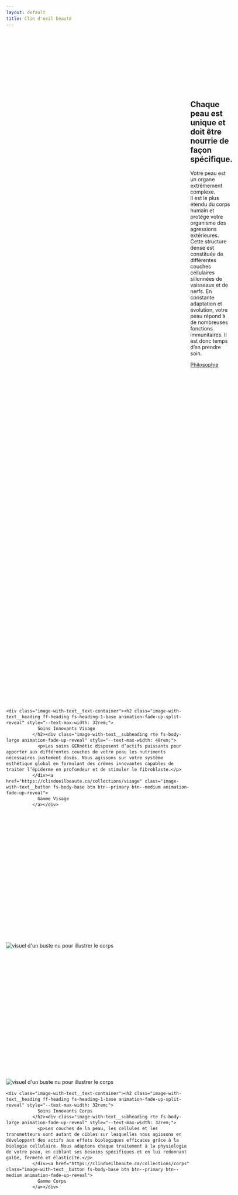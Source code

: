 ```yaml
---
layout: default
title: Clin d'oeil beauté
---
```


<section id="shopify-section-template--21965297516885__slideshow_zWC3nL"
class="shopify-section shopify-section--stackable shopify-section--contrast offset-section">
<div class="slideshow" data-section-id="template--21965297516885__slideshow_zWC3nL" data-section-type="slideshow" style="
    --desktop-height: 55vh;
    --mobile-height: 100vh;
    --color-dot: #ffffff;
  ">
          <div class="slideshow__slides flickity-enabled is-draggable" data-slider="" data-autoplay="4000" tabindex="0">
            <div class="flickity-viewport" style="height: 454.075px; touch-action: pan-y;">
              <div class="flickity-slider" style="left: 0px; transform: translateX(-200%);">
                <div class="slideshow__cell slideshow--has-shadow slideshow__cell--has-mobile-image is-visible"
                  data-slide="" data-index="0"
                  style="--color-background-button: #ffffff; --color-background-button-hover: #cccccc; --slide-color-text: #ffffff; --color-text-button: #181818; --color-overlay: #000000; --overlay-opacity: 0.05; --text-shadow-amount: 0.6; --text-shadow-amount-lesser: 0.56; --heading-font-size: 48px; position: absolute; left: 300%;">
                  <div class="slideshow__asset">
                    <div
                      class="image js-enabled image--style-disabled slideshow__image-wrapper slideshow__image--desktop animation-initialized"
                      style="--focal-alignment: right center; translate: none; rotate: none; scale: none; opacity: 1; transform: translate(0px, 0px);">
                      <img class="image__img lazyautosizes lazyloaded" src="./assets/Image_Accueil_Slide_1_300x300.jpg"
                        data-widths="[180, 360, 540, 720, 900, 1080, 1296, 1512, 1728, 2048]" data-aspectratio="1.5"
                        data-sizes="auto" alt=""
                        data-srcset="//gernetic.com/cdn/shop/files/Image_Accueil_Slide_1_180x.jpg?v=1728564466 180w, //gernetic.com/cdn/shop/files/Image_Accueil_Slide_1_360x.jpg?v=1728564466 360w, //gernetic.com/cdn/shop/files/Image_Accueil_Slide_1_540x.jpg?v=1728564466 540w, //gernetic.com/cdn/shop/files/Image_Accueil_Slide_1_720x.jpg?v=1728564466 720w, //gernetic.com/cdn/shop/files/Image_Accueil_Slide_1_900x.jpg?v=1728564466 900w, //gernetic.com/cdn/shop/files/Image_Accueil_Slide_1_1080x.jpg?v=1728564466 1080w, //gernetic.com/cdn/shop/files/Image_Accueil_Slide_1_1296x.jpg?v=1728564466 1296w, //gernetic.com/cdn/shop/files/Image_Accueil_Slide_1_1512x.jpg?v=1728564466 1512w, //gernetic.com/cdn/shop/files/Image_Accueil_Slide_1_1728x.jpg?v=1728564466 1728w, //gernetic.com/cdn/shop/files/Image_Accueil_Slide_1_2048x.jpg?v=1728564466 2048w"
                        sizes="1519px"
                        srcset="//gernetic.com/cdn/shop/files/Image_Accueil_Slide_1_180x.jpg?v=1728564466 180w, //gernetic.com/cdn/shop/files/Image_Accueil_Slide_1_360x.jpg?v=1728564466 360w, //gernetic.com/cdn/shop/files/Image_Accueil_Slide_1_540x.jpg?v=1728564466 540w, //gernetic.com/cdn/shop/files/Image_Accueil_Slide_1_720x.jpg?v=1728564466 720w, //gernetic.com/cdn/shop/files/Image_Accueil_Slide_1_900x.jpg?v=1728564466 900w, //gernetic.com/cdn/shop/files/Image_Accueil_Slide_1_1080x.jpg?v=1728564466 1080w, //gernetic.com/cdn/shop/files/Image_Accueil_Slide_1_1296x.jpg?v=1728564466 1296w, //gernetic.com/cdn/shop/files/Image_Accueil_Slide_1_1512x.jpg?v=1728564466 1512w, //gernetic.com/cdn/shop/files/Image_Accueil_Slide_1_1728x.jpg?v=1728564466 1728w, //gernetic.com/cdn/shop/files/Image_Accueil_Slide_1_2048x.jpg?v=1728564466 2048w">
                    </div><noscript>
                      <div class="image image--48393932341589 slideshow__image-wrapper slideshow__image--desktop">
                        <img class="image__img"
                          src="//gernetic.com/cdn/shop/files/Image_Accueil_Slide_1_2048x2048.jpg?v=1728564466" alt="">
                      </div>
                    </noscript>
                    <div
                      class="image js-enabled image--style-disabled slideshow__image-wrapper slideshow__image--mobile animation-initialized"
                      style="--focal-alignment: center; translate: none; rotate: none; scale: none; opacity: 0; transform: scale(1.25, 1.25);">
                      <img class="image__img lazyload "
                        src="./assets/gernetic-power-of-cellular-regeneration_300x300.jpg"
                        data-src="//gernetic.com/cdn/shop/files/gernetic-power-of-cellular-regeneration_{width}x.jpg?v=1728556889"
                        data-widths="[180, 360, 540, 720, 900, 1080, 1296, 1512, 1728, 2048]"
                        data-aspectratio="1.1574803149606299" data-sizes="auto" alt=""></div><noscript>
                      <div class="image image--48393161638229 slideshow__image-wrapper slideshow__image--mobile">
                        <img class="image__img"
                          src="//gernetic.com/cdn/shop/files/gernetic-power-of-cellular-regeneration_2048x2048.jpg?v=1728556889"
                          alt="">
                      </div>
                    </noscript>
                    <div class="slideshow__overlay"></div>
                  </div>
                  <div class="slideshow__content-wrapper">
                    <div class="
        slideshow__content
        slideshow__content--h-center
        slideshow__content--v-bottom
        
      " style="--max-width-content: 42rem;">
                      <div class="slideshow__content-inner">
                        <h4 class="slideshow__heading ff-heading animation-fade-up-split-reveal animation-initialized"
                          style="null">
                          La peau est le reflet de l'intérieur
                        </h4>
                        <div
                          class="slideshow__subheading rte ff-body fs-body-large animation-fade-up-reveal animation-initialized"
                          style="">
                          <p>Dr Albert Laporte</p>
                        </div>
                      </div>
                    </div>
                  </div>
                </div>
                <div class="slideshow__cell is-visible" data-slide="" data-index="1"
                  style="--color-background-button: #ffffff; --color-background-button-hover: #cccccc; --slide-color-text: #ffffff; --color-text-button: #181818; --color-overlay: #000000; --overlay-opacity: 0.06; --text-shadow-amount: 0.0; --text-shadow-amount-lesser: -0.04; --heading-font-size: 48px; position: absolute; left: 100%;">
                  <div class="slideshow__asset">
                    <div
                      class="image js-enabled image--style-disabled slideshow__image-wrapper slideshow__image--desktop animation-initialized"
                      style="--focal-alignment: center; translate: none; rotate: none; scale: none; opacity: 1; transform: translate(0px, 0px);">
                      <img class="image__img lazyautosizes lazyloaded"
                        src="./assets/Capture_d_ecran_2024-12-02_a_19.15.06_300x300.png"
                        data-widths="[180, 360, 540, 720, 900, 1080, 1296, 1512, 1728, 2048]"
                        data-aspectratio="0.9938271604938271" data-sizes="auto" alt=""
                        data-srcset="//gernetic.com/cdn/shop/files/Capture_d_ecran_2024-12-02_a_19.15.06_180x.png?v=1733163337 180w, //gernetic.com/cdn/shop/files/Capture_d_ecran_2024-12-02_a_19.15.06_360x.png?v=1733163337 360w, //gernetic.com/cdn/shop/files/Capture_d_ecran_2024-12-02_a_19.15.06_540x.png?v=1733163337 540w, //gernetic.com/cdn/shop/files/Capture_d_ecran_2024-12-02_a_19.15.06_720x.png?v=1733163337 720w, //gernetic.com/cdn/shop/files/Capture_d_ecran_2024-12-02_a_19.15.06_900x.png?v=1733163337 900w, //gernetic.com/cdn/shop/files/Capture_d_ecran_2024-12-02_a_19.15.06_1080x.png?v=1733163337 1080w, //gernetic.com/cdn/shop/files/Capture_d_ecran_2024-12-02_a_19.15.06_1296x.png?v=1733163337 1296w, //gernetic.com/cdn/shop/files/Capture_d_ecran_2024-12-02_a_19.15.06_1512x.png?v=1733163337 1512w, //gernetic.com/cdn/shop/files/Capture_d_ecran_2024-12-02_a_19.15.06_1728x.png?v=1733163337 1728w, //gernetic.com/cdn/shop/files/Capture_d_ecran_2024-12-02_a_19.15.06_2048x.png?v=1733163337 2048w"
                        sizes="1519px"
                        srcset="//gernetic.com/cdn/shop/files/Capture_d_ecran_2024-12-02_a_19.15.06_180x.png?v=1733163337 180w, //gernetic.com/cdn/shop/files/Capture_d_ecran_2024-12-02_a_19.15.06_360x.png?v=1733163337 360w, //gernetic.com/cdn/shop/files/Capture_d_ecran_2024-12-02_a_19.15.06_540x.png?v=1733163337 540w, //gernetic.com/cdn/shop/files/Capture_d_ecran_2024-12-02_a_19.15.06_720x.png?v=1733163337 720w, //gernetic.com/cdn/shop/files/Capture_d_ecran_2024-12-02_a_19.15.06_900x.png?v=1733163337 900w, //gernetic.com/cdn/shop/files/Capture_d_ecran_2024-12-02_a_19.15.06_1080x.png?v=1733163337 1080w, //gernetic.com/cdn/shop/files/Capture_d_ecran_2024-12-02_a_19.15.06_1296x.png?v=1733163337 1296w, //gernetic.com/cdn/shop/files/Capture_d_ecran_2024-12-02_a_19.15.06_1512x.png?v=1733163337 1512w, //gernetic.com/cdn/shop/files/Capture_d_ecran_2024-12-02_a_19.15.06_1728x.png?v=1733163337 1728w, //gernetic.com/cdn/shop/files/Capture_d_ecran_2024-12-02_a_19.15.06_2048x.png?v=1733163337 2048w">
                    </div><noscript>
                      <div class="image image--48803857826133 slideshow__image-wrapper slideshow__image--desktop">
                        <img class="image__img"
                          src="//gernetic.com/cdn/shop/files/Capture_d_ecran_2024-12-02_a_19.15.06_2048x2048.png?v=1733163337"
                          alt="">
                      </div>
                    </noscript>
                    <div class="slideshow__overlay"></div>
                  </div>
                  <div class="slideshow__content-wrapper">
                    <div class="
        slideshow__content
        slideshow__content--h-center
        slideshow__content--v-bottom
        
      " style="--max-width-content: 44rem;">
                      <div class="slideshow__content-inner">
                        <h4 class="slideshow__heading ff-heading animation-fade-up-split-reveal animation-initialized"
                          style="null">
                          GERnétic, la nutrition essentielle à travers la peau
                        </h4>
                      </div>
                    </div>
                  </div>
                </div>
                <div class="slideshow__cell is-visible is-selected" data-slide="" data-index="2"
                  style="--color-background-button: #ffffff; --color-background-button-hover: #cccccc; --slide-color-text: #ffffff; --color-text-button: #181818; --color-overlay: #000000; --overlay-opacity: 0.08; --text-shadow-amount: 0.0; --text-shadow-amount-lesser: -0.04; --heading-font-size: 48px; position: absolute; left: 200%;">
                  <div class="slideshow__asset">
                    <div
                      class="image js-enabled image--style-disabled slideshow__image-wrapper slideshow__image--desktop animation-initialized"
                      style="--focal-alignment: left center; translate: none; rotate: none; scale: none; opacity: 1; transform: translate(0px, 0px);">
                      <img class="image__img lazyautosizes lazyloaded"
                        src="./assets/Serum_Concept_16x9_60a7524e-5f1d-4f6b-a34d-9385f0972608_300x300.jpg"
                        data-widths="[180, 360, 540, 720, 900, 1080, 1296, 1512, 1728, 2048]"
                        data-aspectratio="1.778122575640031" data-sizes="auto" alt=""
                        data-srcset="//gernetic.com/cdn/shop/files/Serum_Concept_16x9_60a7524e-5f1d-4f6b-a34d-9385f0972608_180x.jpg?v=1733163477 180w, //gernetic.com/cdn/shop/files/Serum_Concept_16x9_60a7524e-5f1d-4f6b-a34d-9385f0972608_360x.jpg?v=1733163477 360w, //gernetic.com/cdn/shop/files/Serum_Concept_16x9_60a7524e-5f1d-4f6b-a34d-9385f0972608_540x.jpg?v=1733163477 540w, //gernetic.com/cdn/shop/files/Serum_Concept_16x9_60a7524e-5f1d-4f6b-a34d-9385f0972608_720x.jpg?v=1733163477 720w, //gernetic.com/cdn/shop/files/Serum_Concept_16x9_60a7524e-5f1d-4f6b-a34d-9385f0972608_900x.jpg?v=1733163477 900w, //gernetic.com/cdn/shop/files/Serum_Concept_16x9_60a7524e-5f1d-4f6b-a34d-9385f0972608_1080x.jpg?v=1733163477 1080w, //gernetic.com/cdn/shop/files/Serum_Concept_16x9_60a7524e-5f1d-4f6b-a34d-9385f0972608_1296x.jpg?v=1733163477 1296w, //gernetic.com/cdn/shop/files/Serum_Concept_16x9_60a7524e-5f1d-4f6b-a34d-9385f0972608_1512x.jpg?v=1733163477 1512w, //gernetic.com/cdn/shop/files/Serum_Concept_16x9_60a7524e-5f1d-4f6b-a34d-9385f0972608_1728x.jpg?v=1733163477 1728w, //gernetic.com/cdn/shop/files/Serum_Concept_16x9_60a7524e-5f1d-4f6b-a34d-9385f0972608_2048x.jpg?v=1733163477 2048w"
                        sizes="1519px"
                        srcset="//gernetic.com/cdn/shop/files/Serum_Concept_16x9_60a7524e-5f1d-4f6b-a34d-9385f0972608_180x.jpg?v=1733163477 180w, //gernetic.com/cdn/shop/files/Serum_Concept_16x9_60a7524e-5f1d-4f6b-a34d-9385f0972608_360x.jpg?v=1733163477 360w, //gernetic.com/cdn/shop/files/Serum_Concept_16x9_60a7524e-5f1d-4f6b-a34d-9385f0972608_540x.jpg?v=1733163477 540w, //gernetic.com/cdn/shop/files/Serum_Concept_16x9_60a7524e-5f1d-4f6b-a34d-9385f0972608_720x.jpg?v=1733163477 720w, //gernetic.com/cdn/shop/files/Serum_Concept_16x9_60a7524e-5f1d-4f6b-a34d-9385f0972608_900x.jpg?v=1733163477 900w, //gernetic.com/cdn/shop/files/Serum_Concept_16x9_60a7524e-5f1d-4f6b-a34d-9385f0972608_1080x.jpg?v=1733163477 1080w, //gernetic.com/cdn/shop/files/Serum_Concept_16x9_60a7524e-5f1d-4f6b-a34d-9385f0972608_1296x.jpg?v=1733163477 1296w, //gernetic.com/cdn/shop/files/Serum_Concept_16x9_60a7524e-5f1d-4f6b-a34d-9385f0972608_1512x.jpg?v=1733163477 1512w, //gernetic.com/cdn/shop/files/Serum_Concept_16x9_60a7524e-5f1d-4f6b-a34d-9385f0972608_1728x.jpg?v=1733163477 1728w, //gernetic.com/cdn/shop/files/Serum_Concept_16x9_60a7524e-5f1d-4f6b-a34d-9385f0972608_2048x.jpg?v=1733163477 2048w">
                    </div><noscript>
                      <div class="image image--48803866607957 slideshow__image-wrapper slideshow__image--desktop">
                        <img class="image__img"
                          src="//gernetic.com/cdn/shop/files/Serum_Concept_16x9_60a7524e-5f1d-4f6b-a34d-9385f0972608_2048x2048.jpg?v=1733163477"
                          alt="">
                      </div>
                    </noscript>
                    <div class="slideshow__overlay"></div>
                  </div>
                  <div class="slideshow__content-wrapper">
                    <div class="
        slideshow__content
        slideshow__content--h-center
        slideshow__content--v-bottom
        
      " style="--max-width-content: 50rem;">
                      <div class="slideshow__content-inner">
                        <h4 class="slideshow__heading ff-heading animation-fade-up-split-reveal animation-initialized"
                          style="null">
                          Votre dépositaire de produit GERnétic.
                        </h4>
                      </div>
                    </div>
                  </div>
                </div>
              </div>
            </div>
          </div>
          <div class="navigation-dots">
            <div class="navigation-dots__inner"><button type="button" class="navigation-dot" data-slide-index="0"
                aria-label="Déplacer le carrousel vers la diapositive 1"></button><button type="button"
                class="navigation-dot" data-slide-index="1"
                aria-label="Déplacer le carrousel vers la diapositive 2"></button><button type="button"
                class="navigation-dot is-selected" data-slide-index="2"
                aria-label="Déplacer le carrousel vers la diapositive 3"></button></div>
          </div>
        </div>

        <!--
</section><section id="shopify-section-template--21965297516885__rich_text_TtNitG" class="shopify-section shopify-section--stackable shopify-section--text-first"><div data-section-id="template--21965297516885__rich_text_TtNitG" data-section-type="rich-text" class="
    rich-text
    section
    section--vertical-padding-top-bottom

    

    

    
  " style="--padding-amount: 0.5;">

  <div class="section__inner rich-text__inner"><h2 class="rich-text__heading ff-heading fs-heading-1-base animation-fade-up-split-reveal" style="--text-max-width: 48rem;">
              Chaque peau est unique et doit être nourrie de façon spécifique.
            </h2><div class="rich-text__subheading rte fs-body-large animation-fade-up-reveal" style="--text-max-width: 48rem;">
              <p>Votre peau est un organe extrêmement complexe.<br>Il est le plus étendu du corps humain et protège votre organisme des agressions extérieures. Cette structure dense est constituée de différentes couches cellulaires sillonnées de vaisseaux et de nerfs. En constante adaptation et évolution, votre peau répond à de nombreuses fonctions immunitaires. Il est donc temps d’en prendre soin.</p>
            </div><div class="rich-text__button-wrapper animation-fade-up-reveal">
              <a href="https://clindoeilbeaute.ca/pages/philosophie" class="rich-text__button fs-body-base btn btn--primary btn--medium">
                Philosophie
              </a>
            </div></div>
</div>


</section><section id="shopify-section-template--21965297516885__image_with_text_YX6NRM" class="shopify-section shopify-section--stackable shopify-section--image-first"><div class="
    image-with-text
    image-with-text--image-left
    image-with-text--single-image
    image-with-text--natural
    image-with-text--image-half
    image-with-text--align-center
    section
    section--vertical-padding-top-bottom

    

    

    
  " data-section-id="template--21965297516885__image_with_text_YX6NRM" data-section-type="image-with-text" style="--padding-amount: 0.075;">
  <div class="image-with-text__inner section__inner">
    <div class="image-with-text__image-container"><div class="image-with-text__image-container-inner image-with-text__image--primary">
            <div class="image-with-text__image-wrapper">
              <div class="
    image
    js-enabled
     animation-image-reveal 
     image--48394029334869 
    image-with-text__image
  " style="--focal-alignment: center;"><div class="image__reveal-container"><img class="image__img lazyautosizes lazyloaded" src="./assets/17262565890_2177bbb82b_c_6bf4f5dd-c4fb-47a2-988e-42e13d049875_300x300.jpg" data-widths="[180, 360, 540, 720, 900, 1080, 1296, 1512, 1728, 2048]" data-aspectratio="0.75" data-sizes="auto" alt="" data-srcset="//gernetic.com/cdn/shop/files/17262565890_2177bbb82b_c_6bf4f5dd-c4fb-47a2-988e-42e13d049875_180x.jpg?v=1728565415 180w, //gernetic.com/cdn/shop/files/17262565890_2177bbb82b_c_6bf4f5dd-c4fb-47a2-988e-42e13d049875_360x.jpg?v=1728565415 360w, //gernetic.com/cdn/shop/files/17262565890_2177bbb82b_c_6bf4f5dd-c4fb-47a2-988e-42e13d049875_540x.jpg?v=1728565415 540w, //gernetic.com/cdn/shop/files/17262565890_2177bbb82b_c_6bf4f5dd-c4fb-47a2-988e-42e13d049875_720x.jpg?v=1728565415 720w, //gernetic.com/cdn/shop/files/17262565890_2177bbb82b_c_6bf4f5dd-c4fb-47a2-988e-42e13d049875_900x.jpg?v=1728565415 900w, //gernetic.com/cdn/shop/files/17262565890_2177bbb82b_c_6bf4f5dd-c4fb-47a2-988e-42e13d049875_1080x.jpg?v=1728565415 1080w, //gernetic.com/cdn/shop/files/17262565890_2177bbb82b_c_6bf4f5dd-c4fb-47a2-988e-42e13d049875_1296x.jpg?v=1728565415 1296w, //gernetic.com/cdn/shop/files/17262565890_2177bbb82b_c_6bf4f5dd-c4fb-47a2-988e-42e13d049875_1512x.jpg?v=1728565415 1512w, //gernetic.com/cdn/shop/files/17262565890_2177bbb82b_c_6bf4f5dd-c4fb-47a2-988e-42e13d049875_1728x.jpg?v=1728565415 1728w, //gernetic.com/cdn/shop/files/17262565890_2177bbb82b_c_6bf4f5dd-c4fb-47a2-988e-42e13d049875_2048x.jpg?v=1728565415 2048w" sizes="620.25px" srcset="//gernetic.com/cdn/shop/files/17262565890_2177bbb82b_c_6bf4f5dd-c4fb-47a2-988e-42e13d049875_180x.jpg?v=1728565415 180w, //gernetic.com/cdn/shop/files/17262565890_2177bbb82b_c_6bf4f5dd-c4fb-47a2-988e-42e13d049875_360x.jpg?v=1728565415 360w, //gernetic.com/cdn/shop/files/17262565890_2177bbb82b_c_6bf4f5dd-c4fb-47a2-988e-42e13d049875_540x.jpg?v=1728565415 540w, //gernetic.com/cdn/shop/files/17262565890_2177bbb82b_c_6bf4f5dd-c4fb-47a2-988e-42e13d049875_720x.jpg?v=1728565415 720w, //gernetic.com/cdn/shop/files/17262565890_2177bbb82b_c_6bf4f5dd-c4fb-47a2-988e-42e13d049875_900x.jpg?v=1728565415 900w, //gernetic.com/cdn/shop/files/17262565890_2177bbb82b_c_6bf4f5dd-c4fb-47a2-988e-42e13d049875_1080x.jpg?v=1728565415 1080w, //gernetic.com/cdn/shop/files/17262565890_2177bbb82b_c_6bf4f5dd-c4fb-47a2-988e-42e13d049875_1296x.jpg?v=1728565415 1296w, //gernetic.com/cdn/shop/files/17262565890_2177bbb82b_c_6bf4f5dd-c4fb-47a2-988e-42e13d049875_1512x.jpg?v=1728565415 1512w, //gernetic.com/cdn/shop/files/17262565890_2177bbb82b_c_6bf4f5dd-c4fb-47a2-988e-42e13d049875_1728x.jpg?v=1728565415 1728w, //gernetic.com/cdn/shop/files/17262565890_2177bbb82b_c_6bf4f5dd-c4fb-47a2-988e-42e13d049875_2048x.jpg?v=1728565415 2048w"></div></div><style>
    .image--48394029334869 {
      padding-top: 133.33333333333334%;
    }
  </style><noscript>
  <div class="image image--48394029334869 image-with-text__image">
    <img class="image__img" src="//gernetic.com/cdn/shop/files/17262565890_2177bbb82b_c_6bf4f5dd-c4fb-47a2-988e-42e13d049875_2048x2048.jpg?v=1728565415" alt="">
  </div>
</noscript>
            </div>
          </div></div>

    <div class="image-with-text__text-container"><h2 class="image-with-text__heading ff-heading fs-heading-1-base animation-fade-up-split-reveal" style="--text-max-width: 32rem;">
                Soins Innovants Visage
              </h2><div class="image-with-text__subheading rte fs-body-large animation-fade-up-reveal" style="--text-max-width: 48rem;">
                <p>Les soins GERnétic disposent d’actifs puissants pour apporter aux différentes couches de votre peau les nutriments nécessaires justement dosés. Nous agissons sur votre système esthétique global en formulant des crèmes innovantes capables de traiter l’épiderme en profondeur et de stimuler le fibroblaste.</p>
              </div><a href="https://clindoeilbeaute.ca/collections/visage" class="image-with-text__button fs-body-base btn btn--primary btn--medium animation-fade-up-reveal">
                Gamme Visage
              </a></div>
  </div>
</div>


</section><section id="shopify-section-template--21965297516885__image_with_text_XBPan7" class="shopify-section shopify-section--stackable shopify-section--image-first"><div class="
    image-with-text
    image-with-text--image-right
    image-with-text--single-image
    image-with-text--natural
    image-with-text--image-half
    image-with-text--align-center
    section
    section--vertical-padding-top-bottom

    

    

    
  " data-section-id="template--21965297516885__image_with_text_XBPan7" data-section-type="image-with-text" style="--padding-amount: 0.5;">
  <div class="image-with-text__inner section__inner">
    <div class="image-with-text__image-container"><div class="image-with-text__image-container-inner image-with-text__image--primary">
            <div class="image-with-text__image-wrapper">
              <div class="
    image
    js-enabled
     animation-image-reveal 
     image--45596642836821 
    image-with-text__image
  " style="--focal-alignment: center;"><div class="image__reveal-container"><img class="image__img lazyautosizes lazyloaded" src="./assets/visuel_corps_accueil_gernetic_international_300x300.jpg" data-widths="[180, 360, 540, 720, 900, 1080, 1296, 1512, 1728, 2048]" data-aspectratio="1.4145785876993167" data-sizes="auto" alt="visuel d&#39;un buste nu pour illustrer le corps" data-srcset="//gernetic.com/cdn/shop/files/visuel_corps_accueil_gernetic_international_180x.jpg?v=1714987743 180w, //gernetic.com/cdn/shop/files/visuel_corps_accueil_gernetic_international_360x.jpg?v=1714987743 360w, //gernetic.com/cdn/shop/files/visuel_corps_accueil_gernetic_international_540x.jpg?v=1714987743 540w, //gernetic.com/cdn/shop/files/visuel_corps_accueil_gernetic_international_720x.jpg?v=1714987743 720w, //gernetic.com/cdn/shop/files/visuel_corps_accueil_gernetic_international_900x.jpg?v=1714987743 900w, //gernetic.com/cdn/shop/files/visuel_corps_accueil_gernetic_international_1080x.jpg?v=1714987743 1080w, //gernetic.com/cdn/shop/files/visuel_corps_accueil_gernetic_international_1296x.jpg?v=1714987743 1296w, //gernetic.com/cdn/shop/files/visuel_corps_accueil_gernetic_international_1512x.jpg?v=1714987743 1512w, //gernetic.com/cdn/shop/files/visuel_corps_accueil_gernetic_international_1728x.jpg?v=1714987743 1728w, //gernetic.com/cdn/shop/files/visuel_corps_accueil_gernetic_international_2048x.jpg?v=1714987743 2048w" sizes="620px" srcset="//gernetic.com/cdn/shop/files/visuel_corps_accueil_gernetic_international_180x.jpg?v=1714987743 180w, //gernetic.com/cdn/shop/files/visuel_corps_accueil_gernetic_international_360x.jpg?v=1714987743 360w, //gernetic.com/cdn/shop/files/visuel_corps_accueil_gernetic_international_540x.jpg?v=1714987743 540w, //gernetic.com/cdn/shop/files/visuel_corps_accueil_gernetic_international_720x.jpg?v=1714987743 720w, //gernetic.com/cdn/shop/files/visuel_corps_accueil_gernetic_international_900x.jpg?v=1714987743 900w, //gernetic.com/cdn/shop/files/visuel_corps_accueil_gernetic_international_1080x.jpg?v=1714987743 1080w, //gernetic.com/cdn/shop/files/visuel_corps_accueil_gernetic_international_1296x.jpg?v=1714987743 1296w, //gernetic.com/cdn/shop/files/visuel_corps_accueil_gernetic_international_1512x.jpg?v=1714987743 1512w, //gernetic.com/cdn/shop/files/visuel_corps_accueil_gernetic_international_1728x.jpg?v=1714987743 1728w, //gernetic.com/cdn/shop/files/visuel_corps_accueil_gernetic_international_2048x.jpg?v=1714987743 2048w"></div></div><style>
    .image--45596642836821 {
      padding-top: 70.69243156199677%;
    }
  </style><noscript>
  <div class="image image--45596642836821 image-with-text__image">
    <img class="image__img" src="//gernetic.com/cdn/shop/files/visuel_corps_accueil_gernetic_international_2048x2048.jpg?v=1714987743" alt="visuel d&#39;un buste nu pour illustrer le corps">
  </div>
</noscript>
            </div>
          </div></div>

    <div class="image-with-text__text-container"><h2 class="image-with-text__heading ff-heading fs-heading-1-base animation-fade-up-split-reveal" style="--text-max-width: 32rem;">
                Soins Innovants Corps
              </h2><div class="image-with-text__subheading rte fs-body-large animation-fade-up-reveal" style="--text-max-width: 32rem;">
                <p>Les couches de la peau, les cellules et les transmetteurs sont autant de cibles sur lesquelles nous agissons en développant des actifs aux effets biologiques efficaces grâce à la biologie cellulaire. Nous adaptons chaque traitement à la physiologie de votre peau, en ciblant ses besoins spécifiques et en lui redonnant galbe, fermeté et élasticité.</p>
              </div><a href="https://clindoeilbeaute.ca/collections/corps" class="image-with-text__button fs-body-base btn btn--primary btn--medium animation-fade-up-reveal">
                Gamme Corps
              </a></div>
  </div>
</div>


</section><section id="shopify-section-template--21965297516885__image_with_text_xGTkAN" class="shopify-section shopify-section--stackable shopify-section--image-first"><div class="
    image-with-text
    image-with-text--image-left
    image-with-text--single-image
    image-with-text--natural
    image-with-text--image-half
    image-with-text--align-center
    section
    section--vertical-padding-top-bottom

    

    

    
  " data-section-id="template--21965297516885__image_with_text_xGTkAN" data-section-type="image-with-text" style="--padding-amount: 0.5;">
  <div class="image-with-text__inner section__inner">
    <div class="image-with-text__image-container"><div class="image-with-text__image-container-inner image-with-text__image--primary">
            <div class="image-with-text__image-wrapper">
              <div class="
    image
    js-enabled
     animation-image-reveal 
     image--48394054140245 
    image-with-text__image
  " style="--focal-alignment: center;"><div class="image__reveal-container"><img class="image__img lazyautosizes lazyloaded" src="./assets/shutterstock_234724963oui_300x300.jpg" data-widths="[180, 360, 540, 720, 900, 1080, 1296, 1512, 1728, 2048]" data-aspectratio="1.0" data-sizes="auto" alt="" data-srcset="//gernetic.com/cdn/shop/files/shutterstock_234724963oui_180x.jpg?v=1728565683 180w, //gernetic.com/cdn/shop/files/shutterstock_234724963oui_360x.jpg?v=1728565683 360w, //gernetic.com/cdn/shop/files/shutterstock_234724963oui_540x.jpg?v=1728565683 540w, //gernetic.com/cdn/shop/files/shutterstock_234724963oui_720x.jpg?v=1728565683 720w, //gernetic.com/cdn/shop/files/shutterstock_234724963oui_900x.jpg?v=1728565683 900w, //gernetic.com/cdn/shop/files/shutterstock_234724963oui_1080x.jpg?v=1728565683 1080w, //gernetic.com/cdn/shop/files/shutterstock_234724963oui_1296x.jpg?v=1728565683 1296w, //gernetic.com/cdn/shop/files/shutterstock_234724963oui_1512x.jpg?v=1728565683 1512w, //gernetic.com/cdn/shop/files/shutterstock_234724963oui_1728x.jpg?v=1728565683 1728w, //gernetic.com/cdn/shop/files/shutterstock_234724963oui_2048x.jpg?v=1728565683 2048w" sizes="620px" srcset="//gernetic.com/cdn/shop/files/shutterstock_234724963oui_180x.jpg?v=1728565683 180w, //gernetic.com/cdn/shop/files/shutterstock_234724963oui_360x.jpg?v=1728565683 360w, //gernetic.com/cdn/shop/files/shutterstock_234724963oui_540x.jpg?v=1728565683 540w, //gernetic.com/cdn/shop/files/shutterstock_234724963oui_720x.jpg?v=1728565683 720w, //gernetic.com/cdn/shop/files/shutterstock_234724963oui_900x.jpg?v=1728565683 900w, //gernetic.com/cdn/shop/files/shutterstock_234724963oui_1080x.jpg?v=1728565683 1080w, //gernetic.com/cdn/shop/files/shutterstock_234724963oui_1296x.jpg?v=1728565683 1296w, //gernetic.com/cdn/shop/files/shutterstock_234724963oui_1512x.jpg?v=1728565683 1512w, //gernetic.com/cdn/shop/files/shutterstock_234724963oui_1728x.jpg?v=1728565683 1728w, //gernetic.com/cdn/shop/files/shutterstock_234724963oui_2048x.jpg?v=1728565683 2048w"></div></div><style>
    .image--48394054140245 {
      padding-top: 100.0%;
    }
  </style><noscript>
  <div class="image image--48394054140245 image-with-text__image">
    <img class="image__img" src="//gernetic.com/cdn/shop/files/shutterstock_234724963oui_2048x2048.jpg?v=1728565683" alt="">
  </div>
</noscript>
            </div>
          </div></div>

    <div class="image-with-text__text-container"><h2 class="image-with-text__heading ff-heading fs-heading-1-base animation-fade-up-split-reveal" style="--text-max-width: 48rem;">
                De la Cellulothérapie à la Biotechnologie
              </h2><div class="image-with-text__subheading rte fs-body-large animation-fade-up-reveal" style="--text-max-width: 48rem;">
                <p>Par le biais de la&nbsp;cellulothérapie puis de la biologie cellulaire, nous avons étudié les propriétés physiologiques des cellules parmi lesquelles leur structure, leurs besoins nutritionnels, leur cycle de vie et de division rendant ainsi nos produits plus efficaces sur leur fonctionnement.<br>La Biotechnologie, nous a permis de manipuler scientifiquement les ingrédients actifs contenus pour leur donner une taille et un poids moléculaire&nbsp;adaptés à un traitement topique de pointe. Retrouvez ce condensé de technologie dans chacun de nos produits.</p>
              </div><a href="https://clindoeilbeaute.ca/pages/nos-engagements" class="image-with-text__button fs-body-base btn btn--primary btn--medium animation-fade-up-reveal">
                Engagements
              </a></div>
  </div>
</div>


</section><section id="shopify-section-template--21965297516885__mosaic_grid_atBY9k" class="shopify-section shopify-section--stackable shopify-section--image-first"><div class="
    mosaic-grid
    section
    section--vertical-padding-top-bottom

    

    

    
  " data-section-id="template--21965297516885__mosaic_grid_atBY9k" data-section-type="mosaic-grid" style="
    --text-max-width: 42rem;
    --padding-amount: 0.075;
  ">
  <div class="mosaic-grid__inner section__inner">
    


    <div class="mosaic-grid__grid"><div class="mosaic-grid__item mosaic-grid__item--large-square animation-fade-up-reveal"><div class="
      mosaic-grid__item-inner
      mosaic-grid__item-inner--h-align-center
      mosaic-grid__item-inner--v-align-center
    " style="
      --video-focal-alignment: image presentation;
      --video-fit: contain;
      --color-background: ;
    "><video class="mosaic-grid__item-video image" autoplay="" playsinline="" loop="" muted="" src="https://cdn.shopify.com/videos/c/o/v/067c7116e1ce47d7bf5909c64abd159c.mov"></video>

<button type="button" class="btn btn--primary btn--small video-pause video-pause--right">
  Pause
</button>



    <div class="mosaic-grid__item-fill" style="
      --color-overlay: #000000;
      --overlay-opacity: 0.0;
      
      ">
    </div>

    
  </div></div></div>
  </div>
</div>


</section><section id="shopify-section-template--21965297516885__inline_features_CkYK9L" class="shopify-section shopify-section--stackable shopify-section--extra-small shopify-section--text-first"><div class="
    inline-features
    inline-features--columns-2
    inline-features--text-left
    inline-features--image-rounded
    section
    section--extra-small
    section--vertical-padding-top-bottom

    

    

    
  " data-section-id="template--21965297516885__inline_features_CkYK9L" data-section-type="inline-features" style="--padding-amount: 0.5;">
  <div class="section__inner">
    <div class="inline-features__grid"><div class="inline-features__item">
  <div class="inline-features__item-inner"><div class="
    image
    js-enabled
    
     image--style-disabled 
    inline-features__item-image animation-fade-up-reveal
  " style="--focal-alignment: center;"><img class="image__img lazyload " src="./assets/Produits_300x300.png" data-src="//gernetic.com/cdn/shop/files/Produits_{width}x.png?v=1710351768" data-widths="[180, 360, 540, 720, 900, 1080, 1296, 1512, 1728, 2048]" data-aspectratio="0.9968602825745683" data-sizes="auto" alt=""></div><noscript>
  <div class="image image--45688615895381 inline-features__item-image animation-fade-up-reveal">
    <img class="image__img" src="//gernetic.com/cdn/shop/files/Produits_2048x2048.png?v=1710351768" alt="">
  </div>
</noscript>
<div class="inline-features__item-content">
        

        
          <div class="inline-features__item-text fs-body-base animation-fade-up-reveal" style="--text-max-width: 25rem;">
            <h2>Fabrication et formulation Française</h2>
          </div>
        
      </div></div>
</div>

<div class="inline-features__item">
  <div class="inline-features__item-inner"><div class="
    image
    js-enabled
    
     image--style-disabled 
    inline-features__item-image animation-fade-up-reveal
  " style="--focal-alignment: center;"><img class="image__img lazyload " src="./assets/2-fr_1_300x300.png" data-src="//gernetic.com/cdn/shop/files/2-fr_1_{width}x.png?v=1709910164" data-widths="[180, 360, 540, 720, 900, 1080, 1296, 1512, 1728, 2048]" data-aspectratio="1.0" data-sizes="auto" alt=""></div><noscript>
  <div class="image image--45626925121877 inline-features__item-image animation-fade-up-reveal">
    <img class="image__img" src="//gernetic.com/cdn/shop/files/2-fr_1_2048x2048.png?v=1709910164" alt="">
  </div>
</noscript>
<div class="inline-features__item-content">
        

        
          <div class="inline-features__item-text fs-body-base animation-fade-up-reveal" style="--text-max-width: 42rem;">
            <h2>Savoir faire depuis 1958</h2>
          </div>
        
      </div></div>
</div>

<div class="inline-features__item">
  <div class="inline-features__item-inner"><div class="
    image
    js-enabled
    
     image--style-disabled 
    inline-features__item-image animation-fade-up-reveal
  " style="--focal-alignment: center;"><img class="image__img lazyload " src="./assets/1-fr_1_300x300.png" data-src="//gernetic.com/cdn/shop/files/1-fr_1_{width}x.png?v=1709910205" data-widths="[180, 360, 540, 720, 900, 1080, 1296, 1512, 1728, 2048]" data-aspectratio="1.0" data-sizes="auto" alt=""></div><noscript>
  <div class="image image--45626932855125 inline-features__item-image animation-fade-up-reveal">
    <img class="image__img" src="//gernetic.com/cdn/shop/files/1-fr_1_2048x2048.png?v=1709910205" alt="">
  </div>
</noscript>
<div class="inline-features__item-content">
        

        
          <div class="inline-features__item-text fs-body-base animation-fade-up-reveal" style="--text-max-width: 42rem;">
            <h2>Laboratoires d'innovation, d'efficacité et qualité</h2>
          </div>
        
      </div></div>
</div>

<div class="inline-features__item">
  <div class="inline-features__item-inner"><div class="
    image
    js-enabled
    
     image--style-disabled 
    inline-features__item-image animation-fade-up-reveal
  " style="--focal-alignment: center;"><img class="image__img lazyload " src="./assets/26-fr_300x300.png" data-src="//gernetic.com/cdn/shop/files/26-fr_{width}x.png?v=1709910227" data-widths="[180, 360, 540, 720, 900, 1080, 1296, 1512, 1728, 2048]" data-aspectratio="1.0" data-sizes="auto" alt=""></div><noscript>
  <div class="image image--45626935247189 inline-features__item-image animation-fade-up-reveal">
    <img class="image__img" src="//gernetic.com/cdn/shop/files/26-fr_2048x2048.png?v=1709910227" alt="">
  </div>
</noscript>
<div class="inline-features__item-content">
        

        
          <div class="inline-features__item-text fs-body-base animation-fade-up-reveal" style="--text-max-width: 42rem;">
            <h2>Fondée et développé par le Dr Albert Laporte</h2>
          </div>
        
      </div></div>
</div>

<div class="inline-features__item">
  <div class="inline-features__item-inner"><div class="
    image
    js-enabled
    
     image--style-disabled 
    inline-features__item-image animation-fade-up-reveal
  " style="--focal-alignment: center;"><img class="image__img lazyload " src="./assets/8-fr_300x300.png" data-src="//gernetic.com/cdn/shop/files/8-fr_{width}x.png?v=1709910097" data-widths="[180, 360, 540, 720, 900, 1080, 1296, 1512, 1728, 2048]" data-aspectratio="1.0" data-sizes="auto" alt=""></div><noscript>
  <div class="image image--45626915750229 inline-features__item-image animation-fade-up-reveal">
    <img class="image__img" src="//gernetic.com/cdn/shop/files/8-fr_2048x2048.png?v=1709910097" alt="">
  </div>
</noscript>
<div class="inline-features__item-content">
        

        
          <div class="inline-features__item-text fs-body-base animation-fade-up-reveal" style="--text-max-width: 42rem;">
            <h2>Présent dans 52 pays</h2>
          </div>
        
      </div></div>
</div>

<div class="inline-features__item">
  <div class="inline-features__item-inner"><div class="
    image
    js-enabled
    
     image--style-disabled 
    inline-features__item-image animation-fade-up-reveal
  " style="--focal-alignment: center;"><img class="image__img lazyload " src="./assets/3-fr_300x300.png" data-src="//gernetic.com/cdn/shop/files/3-fr_{width}x.png?v=1709910248" data-widths="[180, 360, 540, 720, 900, 1080, 1296, 1512, 1728, 2048]" data-aspectratio="1.0" data-sizes="auto" alt=""></div><noscript>
  <div class="image image--45626938294613 inline-features__item-image animation-fade-up-reveal">
    <img class="image__img" src="//gernetic.com/cdn/shop/files/3-fr_2048x2048.png?v=1709910248" alt="">
  </div>
</noscript>
<div class="inline-features__item-content">
        

        
          <div class="inline-features__item-text fs-body-base animation-fade-up-reveal" style="--text-max-width: 42rem;">
            <h2>Plus de 20 000 centres partenaires</h2>
          </div>
        
      </div></div>
</div>

</div>
  </div>
</div>


</section><section id="shopify-section-template--21965297516885__slideshow_4dyKzF" class="shopify-section shopify-section--stackable shopify-section--contrast offset-section"><div class="
    slideshow

    

    

    
  " data-section-id="template--21965297516885__slideshow_4dyKzF" data-section-type="slideshow" style="
    --desktop-height: 55vh;
    --mobile-height: 100vh;
    --color-dot: #ffffff;
  ">
  <div class="slideshow__slides" data-slider="" data-autoplay="6000"><div class="slideshow__cell slideshow--has-shadow is-selected" data-slide="" data-index="0" style="
    --color-background-button: #ffffff;
    --color-background-button-hover: #cccccc;
    --slide-color-text: #ffffff;
    --color-text-button: #1c6694;
    --color-overlay: #000000;
    
    --overlay-opacity: 0.11;
    --text-shadow-amount: 0.1;
    --text-shadow-amount-lesser: 0.06;
    --heading-font-size: 64px;
  ">
  <div class="slideshow__asset"><div class="
    image
    js-enabled
    
     image--style-disabled 
    slideshow__image-wrapper slideshow__image--desktop
  " style="--focal-alignment: center;"><img class="image__img lazyload " src="./assets/Capture_d_ecran_2024-07-30_a_11.06.00_58131651-0e18-49d1-b69a-0b517a7864c5_300x300.png" data-src="//gernetic.com/cdn/shop/files/Capture_d_ecran_2024-07-30_a_11.06.00_58131651-0e18-49d1-b69a-0b517a7864c5_{width}x.png?v=1722588221" data-widths="[180, 360, 540, 720, 900, 1080, 1296, 1512, 1728, 2048]" data-aspectratio="1.4944289693593316" data-sizes="auto" alt=""></div><noscript>
  <div class="image image--47720989589845 slideshow__image-wrapper slideshow__image--desktop">
    <img class="image__img" src="//gernetic.com/cdn/shop/files/Capture_d_ecran_2024-07-30_a_11.06.00_58131651-0e18-49d1-b69a-0b517a7864c5_2048x2048.png?v=1722588221" alt="">
  </div>
</noscript>
<div class="slideshow__overlay"></div>
  </div><div class="slideshow__content-wrapper"><div class="
        slideshow__content
        slideshow__content--h-center
        slideshow__content--v-bottom
        
      " style="--max-width-content: 40rem;">
      <div class="slideshow__content-inner"><div class="slideshow__button animation-fade-up-reveal">
            <a class="btn btn--primary btn--large" href="https://clindoeilbeaute.ca/collections/marine-et-spa">
              Gamme Marine et SPA
            </a>
          </div></div>
    </div></div></div></div></div>


</section>
-->